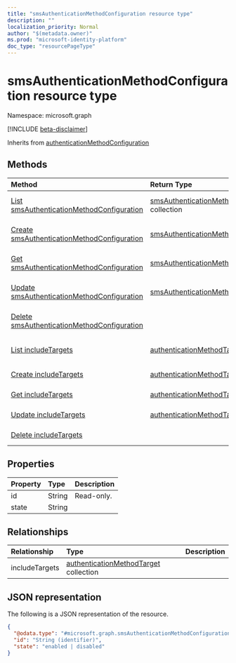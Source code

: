 ```yaml
---
title: "smsAuthenticationMethodConfiguration resource type"
description: ""
localization_priority: Normal
author: "$(metadata.owner)"
ms.prod: "microsoft-identity-platform"
doc_type: "resourcePageType"
---
```


# smsAuthenticationMethodConfiguration resource type

Namespace: microsoft.graph

[!INCLUDE [beta-disclaimer](../../includes/beta-disclaimer.md)]

Inherits from [authenticationMethodConfiguration](authenticationmethodconfiguration.md)

## Methods

| Method                                                                                               | Return Type                                                                                | Description                                                                            |
| :--------------------------------------------------------------------------------------------------- | :----------------------------------------------------------------------------------------- | :------------------------------------------------------------------------------------- |
| [List smsAuthenticationMethodConfiguration](../api/smsauthenticationmethodconfiguration-list.md)     | [smsAuthenticationMethodConfiguration](smsAuthenticationMethodConfiguration.md) collection | List properties and relationships of a smsAuthenticationMethodConfiguration object.    |
| [Create smsAuthenticationMethodConfiguration](../api/smsauthenticationmethodconfiguration-create.md) | [smsAuthenticationMethodConfiguration](smsAuthenticationMethodConfiguration.md)            | Create a new smsAuthenticationMethodConfiguration object.                              |
| [Get smsAuthenticationMethodConfiguration](../api/smsauthenticationmethodconfiguration-get.md)       | [smsAuthenticationMethodConfiguration](smsAuthenticationMethodConfiguration.md)            | Read properties and relationships of a smsAuthenticationMethodConfiguration object.    |
| [Update smsAuthenticationMethodConfiguration](../api/smsauthenticationmethodconfiguration-update.md) | [smsAuthenticationMethodConfiguration](smsAuthenticationMethodConfiguration.md)            | Update the properties of a smsAuthenticationMethodConfiguration object.                |
| [Delete smsAuthenticationMethodConfiguration](../api/smsauthenticationmethodconfiguration-delete.md) |                                                                                            | Delete a smsAuthenticationMethodConfiguration object.                                  |
| [List includeTargets](../api/smsauthenticationmethodconfiguration-list-includetargets.md)            | [authenticationMethodTarget](../resources/-authenticationmethodtarget.md)                  | Get the authenticationMethodTarget objects from an includeTargets navigation property. |
| [Create includeTargets](../api/smsauthenticationmethodconfiguration-post-includetargets.md)          | [authenticationMethodTarget](../resources/-authenticationmethodtarget.md)                  | Create a new authenticationMethodTarget object.                                        |
| [Get includeTargets](../api/smsauthenticationmethodconfiguration-get-includetargets.md)              | [authenticationMethodTarget](../resources/-authenticationmethodtarget.md)                  | Read the properties and relationships of an authenticationMethodTarget object.         |
| [Update includeTargets](../api/smsauthenticationmethodconfiguration-update-includetargets.md)        | [authenticationMethodTarget](../resources/-authenticationmethodtarget.md)                  | Update the properties of an authenticationMethodTarget object.                         |
| [Delete includeTargets](../api/smsauthenticationmethodconfiguration-delete-includetargets.md)        |                                                                                            | Delete an authenticationMethodTarget object.                                           |

## Properties

| Property | Type   | Description |
| :------- | :----- | :---------- |
| id       | String | Read-only.  |
| state    | String |             |

## Relationships

| Relationship   | Type                                                                                | Description |
| :------------- | :---------------------------------------------------------------------------------- | :---------- |
| includeTargets | [authenticationMethodTarget](../resources/authenticationmethodtarget.md) collection |             |

## JSON representation

The following is a JSON representation of the resource.

<!-- {
  "blockType": "resource",
  "keyProperty": "id",
  "@odata.type": "microsoft.graph.smsAuthenticationMethodConfiguration",
  "baseType": "microsoft.graph.authenticationMethodConfiguration",
  "openType": False
}
-->

```json
{
  "@odata.type": "#microsoft.graph.smsAuthenticationMethodConfiguration",
  "id": "String (identifier)",
  "state": "enabled | disabled"
}
```
